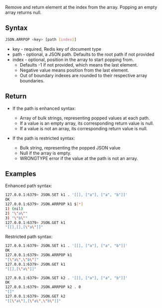 Remove and return element at the index from the array. Popping an empty array returns null.

## Syntax

```bash
JSON.ARRPOP <key> [path [index]]
```

* key - required, Redis key of document type
* path - optional, a JSON path. Defaults to the root path if not provided
* index - optional, position in the array to start popping from.
    * Defaults -1 if not provided, which means the last element.
    * Negative value means position from the last element.
    * Out of boundary indexes are rounded to their respective array boundaries.

## Return

* If the path is enhanced syntax:
    * Array of bulk strings, representing popped values at each path.
    * If a value is an empty array, its corresponding return value is null.
    * If a value is not an array, its corresponding return value is null.

* If the path is restricted syntax:
    * Bulk string, representing the popped JSON value
    * Null if the array is empty.
    * WRONGTYPE error if the value at the path is not an array.

## Examples

Enhanced path syntax:

```bash
127.0.0.1:6379> JSON.SET k1 . '[[], ["a"], ["a", "b"]]'
OK
127.0.0.1:6379> JSON.ARRPOP k1 $[*]
1) (nil)
2) "\"a\""
3) "\"b\""
127.0.0.1:6379> JSON.GET k1
"[[],[],[\"a\"]]"
```

Restricted path syntax:

```bash
127.0.0.1:6379> JSON.SET k1 . '[[], ["a"], ["a", "b"]]'
OK
127.0.0.1:6379> JSON.ARRPOP k1
"[\"a\",\"b\"]"
127.0.0.1:6379> JSON.GET k1
"[[],[\"a\"]]"

127.0.0.1:6379> JSON.SET k2 . '[[], ["a"], ["a", "b"]]'
OK
127.0.0.1:6379> JSON.ARRPOP k2 . 0
"[]"
127.0.0.1:6379> JSON.GET k2
"[[\"a\"],[\"a\",\"b\"]]"
```
